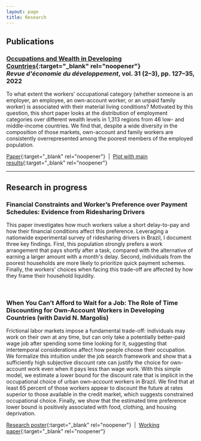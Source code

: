 ```yaml
---
layout: page
title: Research
---
```


## Publications

### [Occupations and Wealth in Developing Countries](https://doi.org/10.3917/edd.362.0127){:target="_blank" rel="noopener"} <br> *Revue d'économie du développement*, vol. 31 (2–3), pp. 127–35, 2022

To what extent the workers' occupational category (whether someone is an employer, an employee, an own-account worker, or an unpaid family worker) is associated with their material living conditions? Motivated by this question, this short paper looks at the distribution of employment categories over different wealth levels in 1,313 regions from 46 low- and middle-income countries. We find that, despite a wide diversity in the composition of those markets, own-account and family workers are consistently overrepresented among the poorest members of the employed population.

[Paper](https://doi.org/10.3917/edd.362.0127){:target="_blank" rel="noopener"} &nbsp;\|&nbsp; [Plot with main results](https://thiagoscarelli.github.io/assets/images/oaw_poverty_plot.png){:target="_blank" rel="noopener"}

---

## Research in progress

### Financial Constraints and Worker’s Preference over Payment Schedules: Evidence from Ridesharing Drivers

This paper investigates how much workers value a short delay-to-pay and how their financial conditions affect this preference. Leveraging a nationwide experimental survey of ridesharing drivers in Brazil, I document three key findings. First, this population strongly prefers a work arrangement that pays shortly after a task, compared with the alternative of earning a larger amount with a month's delay. Second, individuals from the poorest households are more likely to prioritize quick payment schemes. Finally, the workers' choices when facing this trade-off are affected by how they frame their household liquidity.

<br>

### When You Can’t Afford to Wait for a Job: The Role of Time Discounting for Own-Account Workers in Developing Countries (with David N. Margolis)

Frictional labor markets impose a fundamental trade-off: individuals may work on their own at any time, but can only take a potentially better-paid wage job after spending some time looking for it, suggesting that intertemporal considerations affect how people choose their occupation. We formalize this intuition under the job search framework and show that a sufficiently high subjective discount rate can justify the choice for own-account work even when it pays less than wage work. With this simple model, we estimate a lower bound for the discount rate that is implicit in the occupational choice of urban own-account workers in Brazil. We find that at least 65 percent of those workers appear to discount the future at rates superior to those available in the credit market, which suggests constrained occupational choice. Finally, we show that the estimated time preference lower bound is positively associated with food, clothing, and housing deprivation.

[Research poster](https://thiagoscarelli.github.io/assets/pdfs/scarelli_margolis_oaw_poster_eale_2022.pdf){:target="_blank" rel="noopener"} &nbsp;\|&nbsp; [Working paper](https://econpapers.repec.org/paper/izaizadps/dp15926.htm){:target="_blank" rel="noopener"}
